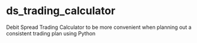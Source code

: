 # ds_trading_calculator
Debit Spread Trading Calculator to be more convenient when planning out a consistent trading plan using Python
